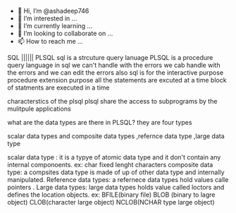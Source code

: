 - 👋 Hi, I’m @ashadeep746
- 👀 I’m interested in ...
- 🌱 I’m currently learning ...
- 💞️ I’m looking to collaborate on ...
- 📫 How to reach me ...

<!---
ashadeep746/ashadeep746 is a ✨ special ✨ repository because its `README.md` (this file) appears on your GitHub profile.
You can click the Preview link to take a look at your changes.
--->

SQL                                       ||||||                   PLSQL 
sql is a strcuture query lanuage                                   PLSQL is a procedure query language
in sql we can't handle with the errors                             we cab handle with the errors and we can edit the errors also
sql is for the interactive purpose                                 procedure extension purpose
all the statements are excuted at a time                           block of statments are executed in a time


characterstics of the plsql 
plsql share the access to subprograms by the mulitpule applications

what are  the data types are there in PLSQL?
 they are four types
 
 scalar data types and composite data types ,refernce data type ,large data type 
 
scalar data type : it is a typye of atomic data type and it don't contain any internal componoents.
ex:
char fixed lenght characters
composite data type:
a compsites data type is made of up of other data type  and internally manipulated.
Reference data types:
a refernece data types hold values calle pointers .
Large data types:
large data types holds value called loctors and defines the location objects.
ex:
BFILE(binary file)
BLOB (binary to lagre object)
CLOB(character large object)
NCLOB(NCHAR type large object)

 
